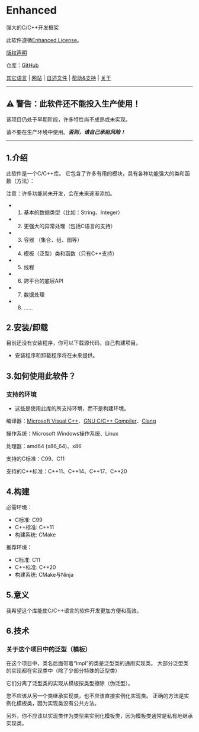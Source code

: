 # Enhanced

强大的C/C++开发框架

此软件遵循[Enhanced License](../../LICENSE)。

[版权声明](../../COPYRIGHT)

仓库：[GitHub](https://github.com/idealarch/Enhanced)

[其它语言](../README.Languages.md) | [网站](https://idealarch.github.io/enhanced-website) | [自述文件](README.md) | [帮助&支持](Help-Support.md) | [关于](About.md)

---

## ⚠ **警告：此软件还不能投入生产使用！**

该项目仍处于早期阶段，许多特性尚不成熟或未实现。

请不要在生产环境中使用。***否则，请自己承担风险！***

---

## 1.介绍

此软件是一个C/C++库。
它包含了许多有用的模块，具有各种功能强大的类和函数（方法）：

注意：许多功能尚未开发，会在未来逐渐添加。

- 1. 基本的数据类型（比如：String、Integer）
- 2. 更强大的异常处理（包括C语言的支持）
- 3. 容器 （集合、组、图等）
- 4. 模板（泛型）类和函数（只有C++支持）
- 5. 线程
- 6. 跨平台的底层API
- 7. 数据处理
- 8. ……

## 2.安装/卸载

目前还没有安装程序，你可以下载源代码，自己构建项目。

- 安装程序和卸载程序将在未来提供。

## 3.如何使用此软件？

### 支持的环境

- 这些是使用此库的所支持环境，而不是构建环境。

编译器：[Microsoft Visual C++](https://visualstudio.microsoft.com/vs/features/cplusplus/)、[GNU C/C++ Compiler](https://gcc.gnu.org/)、[Clang](https://clang.llvm.org/)

操作系统：Microsoft Windows操作系统、Linux

处理器：amd64 (x86_64)、x86

支持的C标准：C99、C11

支持的C++标准：C++11、C++14、C++17、C++20

## 4.构建

必需环境：

- C标准: C99
- C++标准: C++11
- 构建系统: CMake

推荐环境：

- C标准: C11
- C++标准: C++20
- 构建系统: CMake与Ninja

## 5.意义

我希望这个库能使C/C++语言的软件开发更加方便和高效。

## 6.技术

### 关于这个项目中的泛型（模板）

在这个项目中，类名后面带着“Impl”的类是泛型类的通用实现类。
大部分泛型类的实现都在实现类中（除了少部分特殊的泛型类）

它们分离了泛型类的实现从模板按类型擦除（伪泛型）。

您不应该从另一个类继承实现类，也不应该直接实例化实现类。
正确的方法是实例化模板类，因为实现类没有公共方法。

另外，你不应该以实现类作为类型来实例化模板类，因为模板类通常是私有地继承实现类。
